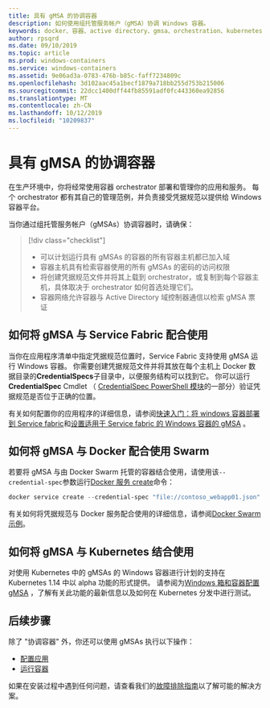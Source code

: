 ```yaml
---
title: 具有 gMSA 的协调容器
description: 如何使用组托管服务帐户（gMSA）协调 Windows 容器。
keywords: docker、容器、active directory、gmsa、orchestration、kubernetes、组托管服务帐户、组托管服务帐户
author: rpsqrd
ms.date: 09/10/2019
ms.topic: article
ms.prod: windows-containers
ms.service: windows-containers
ms.assetid: 9e06ad3a-0783-476b-b85c-faff7234809c
ms.openlocfilehash: 3d102aac45a1becf1879a718bb255d753b215006
ms.sourcegitcommit: 22dcc1400dff44fb85591adf0fc443360ea92856
ms.translationtype: MT
ms.contentlocale: zh-CN
ms.lasthandoff: 10/12/2019
ms.locfileid: "10209837"
---
```

# <a name="orchestrate-containers-with-a-gmsa"></a>具有 gMSA 的协调容器

在生产环境中，你将经常使用容器 orchestrator 部署和管理你的应用和服务。 每个 orchestrator 都有其自己的管理范例，并负责接受凭据规范以提供给 Windows 容器平台。

当你通过组托管服务帐户（gMSAs）协调容器时，请确保：

> [!div class="checklist"]
> * 可以计划运行具有 gMSAs 的容器的所有容器主机都已加入域
> * 容器主机具有检索容器使用的所有 gMSAs 的密码的访问权限
> * 将创建凭据规范文件并将其上载到 orchestrator，或复制到每个容器主机，具体取决于 orchestrator 如何首选处理它们。
> * 容器网络允许容器与 Active Directory 域控制器通信以检索 gMSA 票证

## <a name="how-to-use-gmsa-with-service-fabric"></a>如何将 gMSA 与 Service Fabric 配合使用

当你在应用程序清单中指定凭据规范位置时，Service Fabric 支持使用 gMSA 运行 Windows 容器。 你需要创建凭据规范文件并将其放在每个主机上 Docker 数据目录的**CredentialSpecs**子目录中，以便服务结构可以找到它。 你可以运行**CredentialSpec** Cmdlet （ [CredentialSpec PowerShell 模块](https://aka.ms/credspec)的一部分）验证凭据规范是否位于正确的位置。

有关如何配置你的应用程序的详细信息，请参阅[快速入门：将 windows 容器部署到 Service fabric](https://docs.microsoft.com/azure/service-fabric/service-fabric-quickstart-containers)和[设置适用于 Service fabric 的 Windows 容器的 gMSA](https://docs.microsoft.com/azure/service-fabric/service-fabric-setup-gmsa-for-windows-containers) 。

## <a name="how-to-use-gmsa-with-docker-swarm"></a>如何将 gMSA 与 Docker 配合使用 Swarm

若要将 gMSA 与由 Docker Swarm 托管的容器结合使用，请使用该`--credential-spec`参数运行[Docker 服务 create](https://docs.docker.com/engine/reference/commandline/service_create/)命令：

```powershell
docker service create --credential-spec "file://contoso_webapp01.json" --hostname "WebApp01" <image name>
```

有关如何将凭据规范与 Docker 服务配合使用的详细信息，请参阅[Docker Swarm 示例](https://docs.docker.com/engine/reference/commandline/service_create/#provide-credential-specs-for-managed-service-accounts-windows-only)。

## <a name="how-to-use-gmsa-with-kubernetes"></a>如何将 gMSA 与 Kubernetes 结合使用

对使用 Kubernetes 中的 gMSAs 的 Windows 容器进行计划的支持在 Kubernetes 1.14 中以 alpha 功能的形式提供。 请参阅为[Windows 箱和容器配置 gMSA](https://kubernetes.io/docs/tasks/configure-pod-container/configure-gmsa) ，了解有关此功能的最新信息以及如何在 Kubernetes 分发中进行测试。

## <a name="next-steps"></a>后续步骤

除了 "协调容器" 外，你还可以使用 gMSAs 执行以下操作：

- [配置应用](gmsa-configure-app.md)
- [运行容器](gmsa-run-container.md)

如果在安装过程中遇到任何问题，请查看我们的[故障排除指南](gmsa-troubleshooting.md)以了解可能的解决方案。
